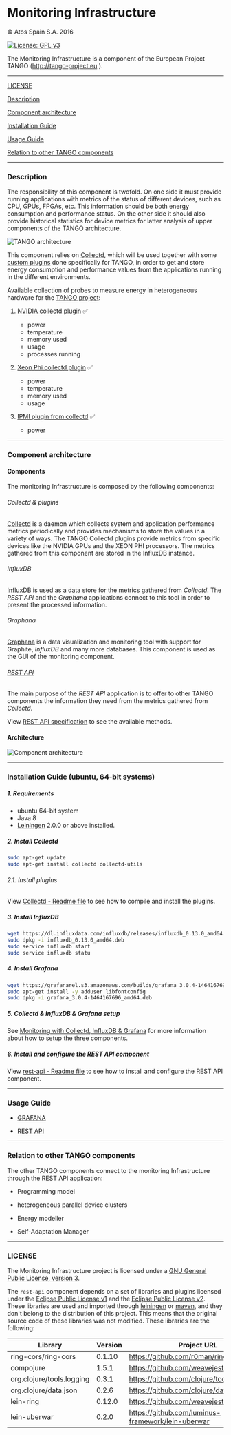 # Monitoring Infrastructure

&copy; Atos Spain S.A. 2016

[![License: GPL v3](https://img.shields.io/badge/License-GPL%20v3-blue.svg)](https://www.gnu.org/licenses/gpl-3.0.txt)

The Monitoring Infrastructure is a component of the European Project TANGO (http://tango-project.eu ).

-----------------------

[LICENSE](#license)

[Description](#description)

[Component architecture](#component-architecture)

[Installation Guide](#installation-guide)

[Usage Guide](#usage-guide)

[Relation to other TANGO components](#relation-to-other-tango-components)

-----------------------

### Description

The responsibility of this component is twofold. On one side it must provide running applications with metrics of the status of different devices, such as CPU, GPUs, FPGAs, etc. This information should be both energy consumption and performance status. On the other side it should also provide historical statistics for device metrics for latter analysis of upper components of the TANGO architecture.

![TANGO architecture](docs_resources/tango-monitor_infr.png)

This component relies on [Collectd](https://collectd.org/), which will be used together with some [custom plugins](Collectd) done specifically for TANGO, in order to get and store energy consumption and performance values from the applications running in the different environments.

Available collection of probes to measure energy in heterogeneous hardware for the [TANGO project](http://tango-project.eu):
1. [NVIDIA collectd plugin](Collectd/nvidia_plugin) :white_check_mark:
    - power
    - temperature
    - memory used
    - usage
    - processes running


2. [Xeon Phi collectd plugin](Collectd/xeon_phi_plugin) :white_check_mark:
    - power
    - temperature
    - memory used
    - usage


3. [IPMI plugin from collectd](Collectd/ipmi_plugin) :white_check_mark:
    - power

-----------------------

### Component architecture
#### Components
The monitoring Infrastructure is composed by the following components:

###### Collectd & plugins

[Collectd](https://collectd.org/) is a daemon which collects system and application performance metrics periodically and provides mechanisms to store the values in a variety of ways. The TANGO Collectd plugins provide metrics from specific devices like the NVIDIA GPUs and the XEON PHI processors. The metrics gathered from this component are stored in the InfluxDB instance.

###### InfluxDB

[InfluxDB](https://www.influxdata.com/) is used as a data store for the metrics gathered from *Collectd*. The *REST API* and the *Graphana* applications connect to this tool in order to present the processed information.

###### Graphana

[Graphana](https://grafana.com/) is a data visualization and monitoring tool with support for Graphite, *InfluxDB* and many more databases. This component is used as the GUI of the monitoring component.

###### [REST API](rest-api/README.md)

The main purpose of the *REST API* application is to offer to other TANGO components the information they need from the metrics gathered from *Collectd*.

View [REST API specification](https://github.com/TANGO-Project/monitor-infrastructure/tree/master/rest-api#api-methods) to see the available methods.

#### Architecture

![Component architecture](docs_resources/components-monitor_infr_v3.png)

-----------------------

### Installation Guide (ubuntu, 64-bit systems)
##### 1. Requirements

- ubuntu 64-bit system
- Java 8
- [Leiningen]() 2.0.0 or above installed.

##### 2. Install Collectd

```bash
sudo apt-get update
sudo apt-get install collectd collectd-utils
```

###### 2.1. Install plugins

View [Collectd - Readme file](Collectd/README.md) to see how to compile and install the plugins.

##### 3. Install InfluxDB

```bash
wget https://dl.influxdata.com/influxdb/releases/influxdb_0.13.0_amd64.deb
sudo dpkg -i influxdb_0.13.0_amd64.deb
sudo service influxdb start
sudo service influxdb statu
```

##### 4. Install Grafana

```bash
wget https://grafanarel.s3.amazonaws.com/builds/grafana_3.0.4-1464167696_amd64.deb
sudo apt-get install -y adduser libfontconfig
sudo dpkg -i grafana_3.0.4-1464167696_amd64.deb
```

##### 5. Collectd & InfluxDB & Grafana setup

See [Monitoring with Collectd, InfluxDB & Grafana](http://www.vishalbiyani.com/graphing-performance-with-collectd-influxdb-grafana/) for more information about how to setup the three components.


##### 6. Install and configure the REST API component

View [rest-api - Readme file](rest-api/README.md) to see how to install and configure the REST API component.

-----------------------

### Usage Guide

- [GRAFANA](https://grafana.com/)

- [REST API](rest-api/README.md)

-----------------------

### Relation to other TANGO components

The other TANGO components connect to the monitoring Infrastructure through the REST API application:

- Programming model

- heterogeneous parallel device clusters

- Energy modeller

- Self-Adaptation Manager

-----------------------

### LICENSE

The Monitoring Infrastructure project is licensed under a [GNU General Public License, version 3](LICENSE.TXT).

The `rest-api` component depends on a set of libraries and plugins licensed under the [Eclipse Public License v1](https://www.eclipse.org/legal/epl-v10.html) and the [Eclipse Public License v2](https://www.eclipse.org/legal/epl-v20.html). These libraries are used and imported through [leiningen](https://leiningen.org/) or [maven](https://maven.apache.org/), and they don't belong to the distribution of this project. This means that the original source code of these libraries was not modified. These libraries are the following:


| Library                    | Version               | Project URL                            |
|----------------------------|-----------------------|----------------------------------------|
| ring-cors/ring-cors        | 0.1.10                | https://github.com/r0man/ring-cors |
| compojure                  | 1.5.1                 | https://github.com/weavejester/compojure |
| org.clojure/tools.logging  | 0.3.1                 | https://github.com/clojure/tools.logging |
| org.clojure/data.json      | 0.2.6                 | https://github.com/clojure/data.json |
| lein-ring                  | 0.12.0                | https://github.com/weavejester/lein-ring |
| lein-uberwar               | 0.2.0                 | https://github.com/luminus-framework/lein-uberwar |
